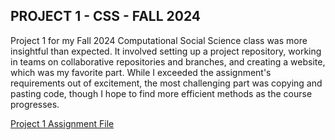 ## PROJECT 1 - CSS - FALL 2024

Project 1 for my Fall 2024 Computational Social Science class was more insightful than expected. It involved setting up a project repository, working in teams on collaborative repositories and branches, and creating a website, which was my favorite part. While I exceeded the assignment's requirements out of excitement, the most challenging part was copying and pasting code, though I hope to find more efficient methods as the course progresses.  
  
  
[Project 1 Assignment File](Computational_Social_Science_Project_1__fa24_.pdf)

